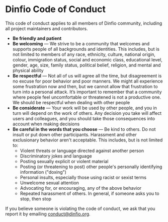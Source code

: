 # Dinfio Code of Conduct

This code of conduct applies to all members of Dinfio community, including all project maintainers and contributors.

- <b>Be friendly and patient</b>
- <b>Be welcoming</b> &mdash; We strive to be a community that welcomes and supports people of all backgrounds and identities. This includes, but is not limited to members of any race, ethnicity, culture, national origin, colour, immigration status, social and economic class, educational level, gender, age, size, family status, political belief, religion, and mental and physical ability
- <b>Be respectful</b> &mdash; Not all of us will agree all the time, but disagreement is no excuse for poor behavior and poor manners. We might all experience some frustration now and then, but we cannot allow that frustration to turn into a personal attack. It’s important to remember that a community where people feel uncomfortable or threatened is not a productive one. We should be respectful when dealing with other people
- <b>Be considerate</b> &mdash; Your work will be used by other people, and you in turn will depend on the work of others. Any decision you take will affect users and colleagues, and you should take those consequences into account when making decisions
- <b>Be careful in the words that you choose</b> &mdash; Be kind to others. Do not insult or put down other participants. Harassment and other exclusionary behavior aren't acceptable. This includes, but is not limited to:
    - Violent threats or language directed against another person
    - Discriminatory jokes and language
    - Posting sexually explicit or violent material
    - Posting (or threatening to post) other people's personally identifying information ("doxing")
    - Personal insults, especially those using racist or sexist terms
    - Unwelcome sexual attention
    - Advocating for, or encouraging, any of the above behavior
    - Repeated harassment of others. In general, if someone asks you to stop, then stop

If you believe someone is violating the code of conduct, we ask that you report it by emailing conduct@dinfio.org.
